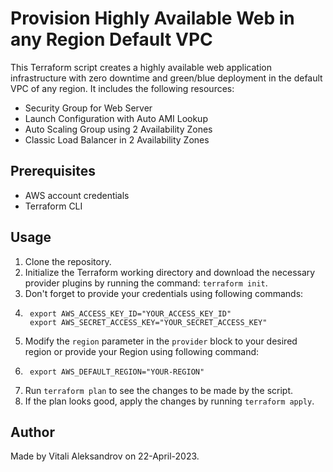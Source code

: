 # Provision Highly Available Web in any Region Default VPC

This Terraform script creates a highly available web application infrastructure with zero downtime and green/blue deployment in the default VPC of any region. It includes the following resources:

- Security Group for Web Server
- Launch Configuration with Auto AMI Lookup
- Auto Scaling Group using 2 Availability Zones
- Classic Load Balancer in 2 Availability Zones

## Prerequisites

- AWS account credentials
- Terraform CLI

## Usage

1. Clone the repository.
2. Initialize the Terraform working directory and download the necessary provider plugins by running the command: `terraform init`.
3. Don't forget to provide your credentials using following commands:
4. 
		export AWS_ACCESS_KEY_ID="YOUR_ACCESS_KEY_ID"
		export AWS_SECRET_ACCESS_KEY="YOUR_SECRET_ACCESS_KEY"
		
4. Modify the `region` parameter in the `provider` block to your desired region or provide your Region using following command:
5. 
		export AWS_DEFAULT_REGION="YOUR-REGION"
		
5. Run `terraform plan` to see the changes to be made by the script.
6. If the plan looks good, apply the changes by running `terraform apply`.

## Author

Made by Vitali Aleksandrov on 22-April-2023.


